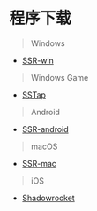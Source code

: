 # 程序下载

> Windows

- [SSR-win](/download/ssr-win.7z)

> Windows Game

- [SSTap](/download/SSTap.7z)

> Android

- [SSR-android](/download/ssr-android.apk)

> macOS

- [SSR-mac](/download/ssr-mac.dmg)

> iOS

- [Shadowrocket](https://jingyan.baidu.com/article/63acb44a1e1b8661fcc17e3c.html)